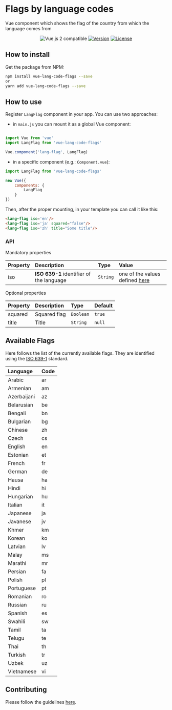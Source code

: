 # Flags by language codes
Vue component which shows the flag of the country from which the language comes from

<p align="center">
  <img src="https://img.shields.io/badge/vue%202.x-compatible-green.svg" alt="Vue.js 2 compatible">
  <a href="https://www.npmjs.com/package/vue-lang-code-flags"><img src="https://img.shields.io/badge/npm-1.0.6-blue.svg" alt="Version"></a>
  <a href="https://www.npmjs.com/package/vue-lang-code-flags"><img src="https://img.shields.io/badge/license-MIT-green.svg" alt="License"></a>
</p>

## How to install

Get the package from NPM:

```bash
npm install vue-lang-code-flags --save
or
yarn add vue-lang-code-flags --save
```

## How to use

Register `LangFlag` component in your app. You can use two approaches:

- in `main.js` you can mount it as a global Vue component:

```js

import Vue from 'vue'
import LangFlag from 'vue-lang-code-flags'

Vue.component('lang-flag', LangFlag)

```

- in a specific component (e.g.: `Component.vue`):


```js
import LangFlag from 'vue-lang-code-flags'

new Vue({
    components: {
        LangFlag
    }
})
```
Then, after the proper mounting, in your template you can call it like this:

```html
<lang-flag iso='en'/>
<lang-flag iso='ja' squared="false"/>
<lang-flag iso='zh' title="Some title"/>
```

### API

Mandatory properties

| Property | Description | Type | Value
|:--|:--|:--|:--|
| iso | **ISO 639-1** identifier of the language | `String` | one of the values defined [here](#available-flags) |

Optional properties

| Property | Description | Type | Default
|:--|:--|:--|:--|
| squared | Squared flag | `Boolean` | `true` |
| title | Title | `String` | `null` |

## Available Flags

Here follows the list of the currently available flags.
They are identified using the [ISO 639-1](https://en.wikipedia.org/wiki/List_of_ISO_639-1_codes) standard.

| Language | Code
|:--|:--|
| Arabic | ar |
| Armenian | am |
| Azerbaijani | az |
| Belarusian | be |
| Bengali | bn |
| Bulgarian | bg |
| Chinese | zh |
| Czech | cs |
| English | en |
| Estonian | et |
| French | fr |
| German | de |
| Hausa | ha |
| Hindi | hi |
| Hungarian | hu |
| Italian | it |
| Japanese | ja |
| Javanese | jv |
| Khmer | km |
| Korean | ko |
| Latvian | lv |
| Malay | ms |
| Marathi | mr |
| Persian | fa |
| Polish | pl |
| Portuguese | pt |
| Romanian | ro |
| Russian | ru |
| Spanish | es |
| Swahili | sw |
| Tamil | ta |
| Telugu | te |
| Thai | th |
| Turkish | tr |
| Uzbek | uz |
| Vietnamese | vi |

## Contributing

Please follow the guidelines [here](https://github.com/P3trur0/vue-country-flag/blob/master/CONTRIBUTING.md).
